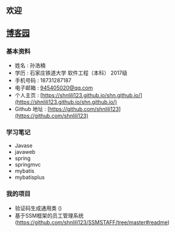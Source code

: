 ## 欢迎

## [博客园](https://www.cnblogs.com/)

### 基本资料

* 姓名 : 孙浩楠
* 学历 : 石家庄铁道大学  软件工程（本科）  2017级  
* 手机号码 : 18731287187  
* 电子邮箱 : 945405020@qq.com
* 个人主页 : [https://shnlili123.github.io/shn.github.io/](https://shnlili123.github.io/shn.github.io/)
* Github 地址 : [https://github.com/shnlili123](https://github.com/shnlili123)


### 学习笔记
* Javase
* javaweb
* spring
* springmvc
* mybatis
* mybatisplus

### 我的项目
* 验证码生成通用类 ()
* 基于SSM框架的员工管理系统(https://github.com/shnlili123/SSMSTAFF/tree/master#readme)
